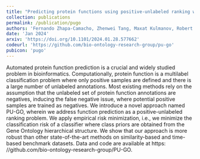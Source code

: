 ```yaml
---
title: "Predicting protein functions using positive-unlabeled ranking with ontology-based priors"
collection: publications
permalink: /publication/pugo
authors: 'Fernando Zhapa-Camacho, Zhenwei Tang, Maxat Kulmanov, Robert Hoehndorf'
date: 'Jan 2024'
arxiv: 'https://doi.org/10.1101/2024.01.28.577662'
codeurl: 'https://github.com/bio-ontology-research-group/pu-go'
pubicon: 'pugo'
---
```


Automated protein function prediction is a crucial and widely studied
problem in bioinformatics. Computationally, protein function is a
multilabel classification problem where only positive samples are
defined and there is a large number of unlabeled annotations. Most
existing methods rely on the assumption that the unlabeled set of
protein function annotations are negatives, inducing the false
negative issue, where potential positive samples are trained as
negatives.  We introduce a novel approach named PU-GO, wherein we
address function prediction as a positive-unlabeled ranking
problem. We apply empirical risk minimization, i.e., we minimize the
classification risk of a classifier where class priors are obtained
from the Gene Ontology hierarchical structure. We show that our
approach is more robust than other state-of-the-art methods on
similarity-based and time-based benchmark datasets. Data and code are
available at https: //github.com/bio-ontology-research-group/PU-GO.
